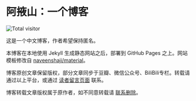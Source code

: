 # 阿掖山：一个博客

![Total visitor](https://visitor-count-badge.herokuapp.com/total.svg?repo_id=MountAye.blog)

这是一个中文博客，作者希望保持匿名。

本博客在本地使用 Jekyll 生成静态网站之后，部署到 GitHub Pages 之上。网站模板修改自 [naveenshaji/material](https://github.com/naveenshaji/material)。

博客原创文章保留版权，部分文章同步于豆瓣、微信公众号、BiliBili专栏。转载请通过以上平台，或通过 [读者留言页面](https://mountaye.github.io/blog/Comments/) 联系。

博客转载文章版权属于原作者，如不同意转载请 [联系删除](https://mountaye.github.io/blog/Comments/)。
